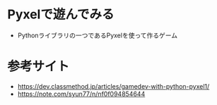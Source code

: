 # Pyxelで遊んでみる
- Pythonライブラリの一つであるPyxelを使って作るゲーム

# 参考サイト
- https://dev.classmethod.jp/articles/gamedev-with-python-pyxel1/
- https://note.com/syun77/n/nf0f094854644